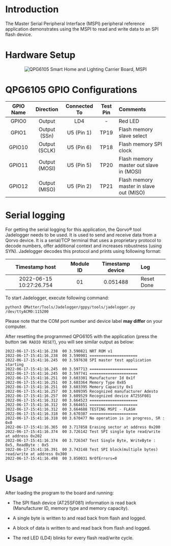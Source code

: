 # Introduction

The Master Serial Peripheral Interface (MSPI) peripheral reference
application demonstrates using the MSPI to read and write data to an SPI
flash device.

# Hardware Setup

<div align="center">
  <img src="Images/mspi.png" alt="QPG6105 Smart Home and Lighting Carrier Board, MSPI">
</div>

# QPG6105 GPIO Configurations

| GPIO Name| Direction| Connected To| Test Pin| Comments|
|:----------:|:----------:|:----------:|:----------:|:---------|
| GPIO0| Output| LD4| -| Red LED|
| GPIO1| Output (SSn)| U5 (Pin 1)| TP19| Flash memory slave select|
| GPIO10| Output (SCLK)| U5 (Pin 6)| TP18| Flash memory SPI clock|
| GPIO11| Output (MOSI)| U5 (Pin 5)| TP20| Flash memory master out slave in (MOSI)|
| GPIO12| Output (MISO)| U5 (Pin 2)| TP21| Flash memory master in slave out (MISO)|

# Serial logging

For getting the serial logging for this application, the Qorvo&reg; tool Jadelogger needs to be used. It is used to send
and receive data from a Qorvo device. It is a serial/TCP terminal that uses a proprietary protocol to decode numbers,
offer additional context and increases robustness (using SYN). Jadelogger decodes this protocol and prints using
following format:

| Timestamp host | Module ID | Timestamp device | Log |
|:----------:|:----------:|:----------:|:---------|
| 2022-06-15 10:27:26.754| 01 | 0.051488| Reset Done |


To start Jadelogger, execute following command:

```
python3 QMatter/Tools/Jadelogger/gppy/tools/jadelogger.py /dev/ttyACM0:115200
```

Please note that the COM port number and device label **may differ** on your computer.

After resetting the programmed QPG6105 with the application (press the button `SW6 RADIO RESET`), you will see similar output as below:

```
2022-06-17-15:41:16.238  00 3.590821 NRT ROM v1
2022-06-17-15:41:16.238  00 3.590901 =====================
2022-06-17-15:41:16.245  00 3.597638 SPI master test application starting
2022-06-17-15:41:16.245  00 3.597713 =====================
2022-06-17-15:41:16.245  00 3.597741 =====================
2022-06-17-15:41:16.251  00 3.603301 Manufacturer Id 0x1f
2022-06-17-15:41:16.251  00 3.603364 Memory Type 0x85
2022-06-17-15:41:16.251  00 3.603395 Memory Capacity 0x1
2022-06-17-15:41:16.257  00 3.609395 Recognized manufacturer Adesto
2022-06-17-15:41:16.257  00 3.609529 Recognized device AT25SF081
2022-06-17-15:41:16.312  00 3.664523 =====================
2022-06-17-15:41:16.312  00 3.664651 =====================
2022-06-17-15:41:16.312  00 3.664688 TESTING MSPI - FLASH
2022-06-17-15:41:16.318  00 3.670387 =====================
2022-06-17-15:41:16.318  00 3.670477 No operation is in progress, SR : 0x0
2022-06-17-15:41:16.365  00 3.717858 Erasing sector at address 0x200
2022-06-17-15:41:16.374  00 3.726142 Test SPI single byte read/write at address 0x202
2022-06-17-15:41:16.374  00 3.726347 Test Single Byte, WriteByte : 0x5, ReadByte : 0x5
2022-06-17-15:41:16.391  00 3.743148 Test SPI block(multiple bytes) read/write at address 0x300
2022-06-17-15:41:16.498  00 3.850031 NrOfErrors=0
```

# Usage

After loading the program to the board and running:

-   The SPI flash device (AT25SF081) information is read back
    (Manufacturer ID, memory type and memory capacity).

-   A single byte is written to and read back from flash and logged.

-   A block of data is written to and read back from flash and logged.

-   The red LED (LD4) blinks for every flash read/write cycle.

